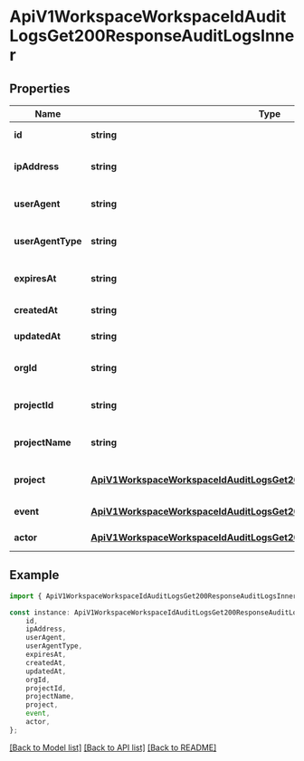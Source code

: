 # ApiV1WorkspaceWorkspaceIdAuditLogsGet200ResponseAuditLogsInner


## Properties

Name | Type | Description | Notes
------------ | ------------- | ------------- | -------------
**id** | **string** |  | [default to undefined]
**ipAddress** | **string** |  | [optional] [default to undefined]
**userAgent** | **string** |  | [optional] [default to undefined]
**userAgentType** | **string** |  | [optional] [default to undefined]
**expiresAt** | **string** |  | [optional] [default to undefined]
**createdAt** | **string** |  | [default to undefined]
**updatedAt** | **string** |  | [default to undefined]
**orgId** | **string** |  | [optional] [default to undefined]
**projectId** | **string** |  | [optional] [default to undefined]
**projectName** | **string** |  | [optional] [default to undefined]
**project** | [**ApiV1WorkspaceWorkspaceIdAuditLogsGet200ResponseAuditLogsInnerProject**](ApiV1WorkspaceWorkspaceIdAuditLogsGet200ResponseAuditLogsInnerProject.md) |  | [optional] [default to undefined]
**event** | [**ApiV1WorkspaceWorkspaceIdAuditLogsGet200ResponseAuditLogsInnerEvent**](ApiV1WorkspaceWorkspaceIdAuditLogsGet200ResponseAuditLogsInnerEvent.md) |  | [default to undefined]
**actor** | [**ApiV1WorkspaceWorkspaceIdAuditLogsGet200ResponseAuditLogsInnerEvent**](ApiV1WorkspaceWorkspaceIdAuditLogsGet200ResponseAuditLogsInnerEvent.md) |  | [default to undefined]

## Example

```typescript
import { ApiV1WorkspaceWorkspaceIdAuditLogsGet200ResponseAuditLogsInner } from './api';

const instance: ApiV1WorkspaceWorkspaceIdAuditLogsGet200ResponseAuditLogsInner = {
    id,
    ipAddress,
    userAgent,
    userAgentType,
    expiresAt,
    createdAt,
    updatedAt,
    orgId,
    projectId,
    projectName,
    project,
    event,
    actor,
};
```

[[Back to Model list]](../README.md#documentation-for-models) [[Back to API list]](../README.md#documentation-for-api-endpoints) [[Back to README]](../README.md)
